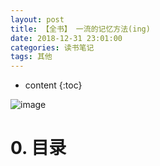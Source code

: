 ```yaml
---
layout: post
title: 【全书】 一流的记忆方法(ing)
date: 2018-12-31 23:01:00
categories: 读书笔记
tags: 其他
---
```

* content
{:toc}

![image](https://user-images.githubusercontent.com/18595935/51675009-c3a0ad00-2015-11e9-8e0c-aa197da9163d.png)

# 0. 目录



